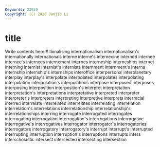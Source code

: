 ```yaml
---
Keywords: 23930
Copyright: (C) 2020 Junjie Li
---
```


# title

Write contents here!!!
tionalising 
internationalism 
internationalism's 
internationally 
internationals 
interne 
interne's
internecine 
interned 
internee 
internee's 
internees 
internement 
internes 
interneship 
interneships 
internet
interning 
internist 
internist's 
internists 
internment 
internment's 
interns 
internship 
internship's 
internships
interoffice 
interpersonal 
interplanetary 
interplay 
interplay's 
interpolate 
interpolated 
interpolates 
interpolating 
interpolation
interpolation's 
interpolations 
interpose 
interposed 
interposes 
interposing 
interposition 
interposition's 
interpret 
interpretation
interpretation's 
interpretations 
interpretative 
interpreted 
interpreter 
interpreter's 
interpreters 
interpreting 
interpretive 
interprets
interracial 
interred 
interrelate 
interrelated 
interrelates 
interrelating 
interrelation 
interrelation's 
interrelations 
interrelationship
interrelationship's 
interrelationships 
interring 
interrogate 
interrogated 
interrogates 
interrogating 
interrogation 
interrogation's 
interrogations
interrogative 
interrogative's 
interrogatives 
interrogator 
interrogator's 
interrogatories 
interrogators 
interrogatory 
interrogatory's 
interrupt
interrupt's 
interrupted 
interrupting 
interruption 
interruption's 
interruptions 
interrupts 
inters 
interscholastic 
intersect
intersected 
intersecting 
intersection 
